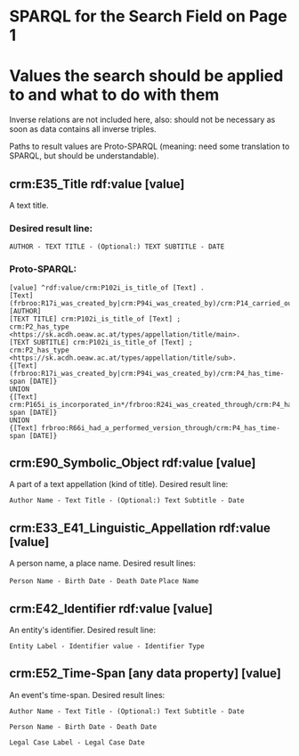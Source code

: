 # SPARQL for the Search Field on Page 1
# Values the search should be applied to and what to do with them
Inverse relations are not included here, also: should not be necessary as soon as data contains all inverse triples.

Paths to result values are Proto-SPARQL (meaning: need some translation to SPARQL, but should be understandable).

## crm:E35_Title rdf:value [value]
A text title. 
### Desired result line:
`AUTHOR - TEXT TITLE - (Optional:) TEXT SUBTITLE - DATE`

### Proto-SPARQL:
```
[value] ^rdf:value/crm:P102i_is_title_of [Text] .    
[Text] (frbroo:R17i_was_created_by|crm:P94i_was_created_by)/crm:P14_carried_out_by [AUTHOR]
[TEXT TITLE] crm:P102i_is_title_of [Text] ;
crm:P2_has_type <https://sk.acdh.oeaw.ac.at/types/appellation/title/main>.
[TEXT SUBTITLE] crm:P102i_is_title_of [Text] ;
crm:P2_has_type <https://sk.acdh.oeaw.ac.at/types/appellation/title/sub>.
{[Text] (frbroo:R17i_was_created_by|crm:P94i_was_created_by)/crm:P4_has_time-span [DATE]}
UNION
{[Text] crm:P165i_is_incorporated_in*/frbroo:R24i_was_created_through/crm:P4_has_time-span [DATE]}
UNION
{[Text] frbroo:R66i_had_a_performed_version_through/crm:P4_has_time-span [DATE]}
```

## crm:E90_Symbolic_Object rdf:value [value]
A part of a text appellation (kind of title). Desired result line:

`Author Name - Text Title - (Optional:) Text Subtitle - Date`

## crm:E33_E41_Linguistic_Appellation rdf:value [value]
A person name, a place name. Desired result lines:

`Person Name - Birth Date - Death Date`
`Place Name`

## crm:E42_Identifier rdf:value [value]
An entity's identifier. Desired result line:

`Entity Label - Identifier value - Identifier Type`

## crm:E52_Time-Span [any data property] [value]
An event's time-span. Desired result lines:

`Author Name - Text Title - (Optional:) Text Subtitle - Date`

`Person Name - Birth Date - Death Date`

`Legal Case Label - Legal Case Date`

